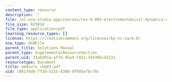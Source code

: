 ```yaml
---
content_type: resource
description: ''
file: /ol-ocw-studio-app/courses/res-6-003-electromechanical-dynamics-spring-2009/c061fddb7f3d5215830ddf695efbc78c_emdsoln_chp03.pdf
file_size: 625814
file_type: application/pdf
learning_resource_types: []
license: https://creativecommons.org/licenses/by-nc-sa/4.0/
ocw_type: OCWFile
parent_title: Solutions Manual
parent_type: SupplementalResourceSection
parent_uid: 33a5d91a-affd-85a4-f422-354366c45231
resourcetype: Document
title: emdsoln_chp03.pdf
uid: c061fddb-7f3d-5215-830d-df695efbc78c
---
```

